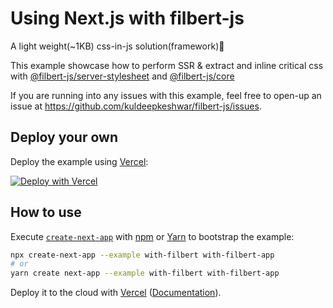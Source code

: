 # Using Next.js with filbert-js

A light weight(~1KB) css-in-js solution(framework)🎨

This example showcase how to perform SSR & extract and inline critical css with [@filbert-js/server-stylesheet](https://www.npmjs.com/package/@filbert-js/server-stylesheet) and [@filbert-js/core](https://www.npmjs.com/package/@filbert-js/core)

If you are running into any issues with this example, feel free to open-up an issue at https://github.com/kuldeepkeshwar/filbert-js/issues.

## Deploy your own

Deploy the example using [Vercel](https://vercel.com?utm_source=github&utm_medium=readme&utm_campaign=next-example):

[![Deploy with Vercel](https://vercel.com/button)](https://vercel.com/new/git/external?repository-url=https://github.com/vercel/next.js/tree/canary/examples/with-filbert&project-name=with-filbert&repository-name=with-filbert)

## How to use

Execute [`create-next-app`](https://github.com/vercel/next.js/tree/canary/packages/create-next-app) with [npm](https://docs.npmjs.com/cli/init) or [Yarn](https://yarnpkg.com/lang/en/docs/cli/create/) to bootstrap the example:

```bash
npx create-next-app --example with-filbert with-filbert-app
# or
yarn create next-app --example with-filbert with-filbert-app
```

Deploy it to the cloud with [Vercel](https://vercel.com/new?utm_source=github&utm_medium=readme&utm_campaign=next-example) ([Documentation](https://nextjs.org/docs/deployment)).
